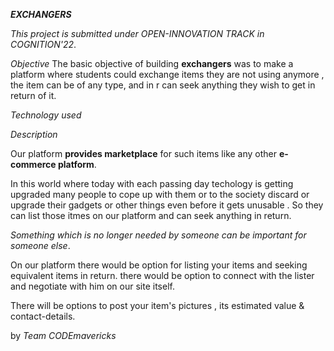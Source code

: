 ***EXCHANGERS***

*This project is submitted under OPEN-INNOVATION TRACK in COGNITION'22*.


*Objective*
The basic objective of building **exchangers** was to make a platform where students could exchange items they are not using anymore , the item can be of any type, and in r can seek anything they wish to get in return of it. 


*Technology used*



*Description*

Our platform **provides marketplace** for such items like any other **e-commerce platform**.

In this world where today with  each passing day techology is getting upgraded many people to cope up with them or to the society discard or upgrade their gadgets or other things even before it gets unusable . So they can list those itmes on our platform and can seek anything in return. 

*Something which is no longer needed by someone can be important for someone else*.

On our platform there would be option for listing your items and seeking equivalent items in return.
there would be option to connect with the lister and negotiate with him on our site itself.

There will be options to post your item's pictures , its estimated value & contact-details.


by *Team CODEmavericks*
